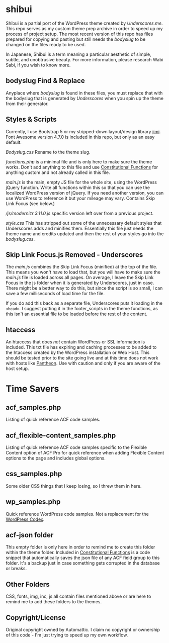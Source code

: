 # shibui

Shibui is a partial port of the WordPress theme created by *Underscores.me*. This repo serves as my custom theme prep archive in order to speed up my process of project setup. The most recent version of this repo has files prepared for copying and pasting but still needs the *bodyslug* to be changed on the files ready to be used.

In Japanese, Shibui is a term meaning a particular aesthetic of simple, subtle, and unobtrusive beauty. For more information, please research Wabi Sabi, if you wish to know more.

## bodyslug Find & Replace

Anyplace where *bodyslug* is found in these files, you must replace that with the bodyslug that is generated by *Underscores* when you spin up the theme from their generator.

## Styles & Scripts

Currently, I use Bootstrap 5 or my stripped-down layout/design library [jimi](https://github.com/jwrightmedia/jimi). Font Awesome version 4.7.0 is included in this repo, but only as an easy default. 

*Bodyslug.css* Rename to the theme slug.

*functions.php* is a minimal file and is only here to make sure the theme works. Don't add anything to this file and use [Constitutional Functions](https://github.com/jwrightmedia/constitutional-functions) for anything custom and not already called in this file.

*main.js* is the main, empty JS file for the whole site, using the WordPress jQuery function. Write all functions within this so that you can use the localized WordPress version of jQuery. If you need another version, you can use WordPress to reference it but your mileage may vary. Contains Skip Link Focus (see below.)

*/js/modernizr 3.11.0.js* specific version left over from a previous project. 

*style.css* This has stripped out some of the unnecessary default styles that Underscores adds and minifies them. Essentially this file just needs the theme name and credits updated and then the rest of your styles go into the *bodyslug.css*.

## Skip Link Focus.js Removed - Underscores

The *main.js* combines the Skip Link Focus (minified) at the top of the file. This means you won't have to load that, but you will have to make sure the *main.js* file is loaded across all pages. On average, I leave the Skip Link Focus in the js folder when it is generated by Underscores, just in case. There might be a better way to do this, but since the script is so small, I can save a few milliseconds of load time for the file.

If you do add this back as a separate file, Underscores puts it loading in the `<head>`. I suggest putting it in the footer_scripts in the theme functions, as this isn't an essential file to be loaded before the rest of the content.

## htaccess

An htaccess that does *not* contain WordPress or SSL information is included. This txt file has expiring and caching processes to be added to the htaccess created by the WordPress installation or Web Host. This should be tested prior to the site going live and at this time does not work with hosts like [Pantheon](https://pantheon.io/). Use with caution and only if you are aware of the host setup.

# Time Savers

## acf_samples.php

Listing of quick reference ACF code samples.

## acf_flexible-content_samples.php

Listing of quick reference ACF code samples specific to the Flexible Content option of ACF Pro for quick reference when adding Flexible Content options to the page and includes global options.

## css_samples.php

Some older CSS things that I keep losing, so I threw them in here.

## wp_samples.php

Quick reference WordPress code samples. Not a replacement for the [WordPress Codex](https://codex.wordpress.org/Main_Page).

## acf-json folder

This empty folder is only here in order to remind me to create this folder within the theme folder. Included in [Constitutional Functions](https://github.com/jwrightmedia/constitutional-functions) is a code snippet that automatically saves the json file of any ACF field group to this folder. It's a backup just in case something gets corrupted in the database or breaks.

## Other Folders

CSS, fonts, img, inc, js all contain files mentioned above or are here to remind me to add these folders to the themes.

## Copyright/License

Original copyright owned by Automattic. I claim no copyright or ownership of this code - I'm just trying to speed up my own workflow.
